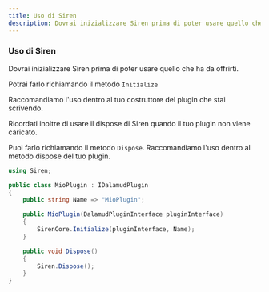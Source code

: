```yaml
---
title: Uso di Siren
description: Dovrai inizializzare Siren prima di poter usare quello che ha da offrirti.
---
```


### Uso di Siren

Dovrai inizializzare Siren prima di poter usare quello che ha da offrirti. 

Potrai farlo richiamando il metodo `Initialize`

Raccomandiamo l'uso dentro al tuo costruttore del plugin che stai scrivendo.

Ricordati inoltre di usare il dispose di Siren quando il tuo plugin non viene caricato.

 Puoi farlo richiamando il metodo `Dispose`. Raccomandiamo l'uso dentro al metodo dispose del tuo plugin.
 

```csharp
using Siren;

public class MioPlugin : IDalamudPlugin
{
    public string Name => "MioPlugin";

    public MioPlugin(DalamudPluginInterface pluginInterface)
    {
        SirenCore.Initialize(pluginInterface, Name);
    }

    public void Dispose()
    {
        Siren.Dispose();
    }
}
```
